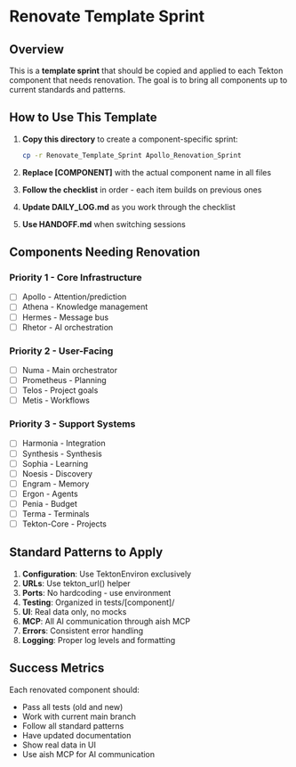 # Renovate Template Sprint

## Overview
This is a **template sprint** that should be copied and applied to each Tekton component that needs renovation. The goal is to bring all components up to current standards and patterns.

## How to Use This Template

1. **Copy this directory** to create a component-specific sprint:
   ```bash
   cp -r Renovate_Template_Sprint Apollo_Renovation_Sprint
   ```

2. **Replace [COMPONENT]** with the actual component name in all files

3. **Follow the checklist** in order - each item builds on previous ones

4. **Update DAILY_LOG.md** as you work through the checklist

5. **Use HANDOFF.md** when switching sessions

## Components Needing Renovation

### Priority 1 - Core Infrastructure
- [ ] Apollo - Attention/prediction 
- [ ] Athena - Knowledge management
- [ ] Hermes - Message bus
- [ ] Rhetor - AI orchestration

### Priority 2 - User-Facing
- [ ] Numa - Main orchestrator
- [ ] Prometheus - Planning
- [ ] Telos - Project goals
- [ ] Metis - Workflows

### Priority 3 - Support Systems
- [ ] Harmonia - Integration
- [ ] Synthesis - Synthesis  
- [ ] Sophia - Learning
- [ ] Noesis - Discovery
- [ ] Engram - Memory
- [ ] Ergon - Agents
- [ ] Penia - Budget
- [ ] Terma - Terminals
- [ ] Tekton-Core - Projects

## Standard Patterns to Apply

1. **Configuration**: Use TektonEnviron exclusively
2. **URLs**: Use tekton_url() helper
3. **Ports**: No hardcoding - use environment
4. **Testing**: Organized in tests/[component]/
5. **UI**: Real data only, no mocks
6. **MCP**: All AI communication through aish MCP
7. **Errors**: Consistent error handling
8. **Logging**: Proper log levels and formatting

## Success Metrics

Each renovated component should:
- Pass all tests (old and new)
- Work with current main branch
- Follow all standard patterns
- Have updated documentation
- Show real data in UI
- Use aish MCP for AI communication
